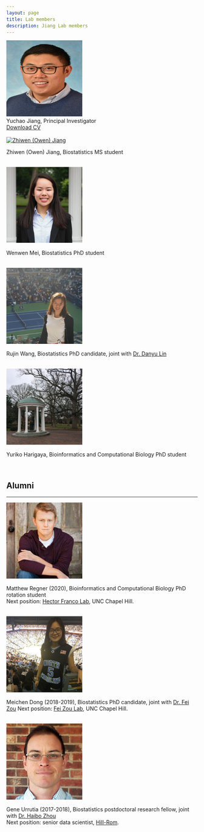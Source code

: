 ```yaml
---
layout: page
title: Lab members
description: Jiang Lab members
---
```


<div class="container">
    <div class="row-fluid">
        <div class="span2">
        <a href="../assets/pics/Yuchao.jpg">
            <img src="../assets/pics/Yuchao.jpg" height="200" width="200" title="Yuchao Jiang" alt="Yuchao Jiang"/>
        </a>
        </div>
    </div>
</div>

<div class="cv">
	Yuchao Jiang, Principal Investigator <br/>
	<a href="https://www.dropbox.com/s/2gs7w0i8kow5glf/CV_Yuchao_Jiang.pdf?dl=0" title="Download CV as PDF">Download CV</a> <br/>
</div>

<br/>

<div class="container">
    <div class="row-fluid">
        <div class="span2">
        <a href="../assets/pics/Zhiwen.jpg">
            <img src="../assets/pics/Zhiwen.jpg" height="200" width="200" title="Zhiwen (Owen) Jiang" alt="Zhiwen (Owen) Jiang"/>
        </a>
        </div>
    </div>
</div>

Zhiwen (Owen) Jiang, Biostatistics MS student

<br/>

<div class="container">
    <div class="row-fluid">
        <div class="span2">
        <a href="../assets/pics/Wenwen.jpg">
            <img src="../assets/pics/Wenwen.jpg" height="200" width="200" title="Wenwen Mei" alt="Wenwen Mei"/>
        </a>
        </div>
    </div>
</div>

Wenwen Mei, Biostatistics PhD student

<br/>

<div class="container">
    <div class="row-fluid">
        <div class="span2">
        <a href="../assets/pics/Rujin.jpg">
            <img src="../assets/pics/Rujin.jpg" height="200" width="200" title="Rujin Wang" alt="Rujin Wang"/>
        </a>
        </div>
    </div>
</div>

Rujin Wang, Biostatistics PhD candidate, joint with [Dr. Danyu Lin](http://sph.unc.edu/adv_profile/danyu-lin-phd/)

<br/>

<div class="container">
    <div class="row-fluid">
        <div class="span2">
        <a href="../assets/pics/Yuriko.jpg">
            <img src="../assets/pics/Yuriko.jpg" height="200" width="200" title="Yuriko Harigaya" alt="Yuriko Harigaya"/>
        </a>
        </div>
    </div>
</div>

Yuriko Harigaya, Bioinformatics and Computational Biology PhD student

<br/>



## Alumni
------

<div class="container">
    <div class="row-fluid">
        <div class="span2">
        <a href="../assets/pics/Matt.jpg">
            <img src="../assets/pics/Matt.jpg" height="200" width="200" title="Matthew Regner" alt="Matthew Regner"/>
        </a>
        </div>
    </div>
</div>

Matthew Regner (2020), Bioinformatics and Computational Biology PhD rotation student<br/>
Next position: [Hector Franco Lab](https://www.thefrancolab.org/), UNC Chapel Hill.

<br/>

<div class="container">
    <div class="row-fluid">
        <div class="span2">
        <a href="../assets/pics/Meichen.jpg">
            <img src="../assets/pics/Meichen.jpg" height="200" width="200" title="Meichen Dong" alt="Meichen Dong"/>
        </a>
        </div>
    </div>
</div>

Meichen Dong (2018-2019), Biostatistics PhD candidate, joint with [Dr. Fei Zou](http://sph.unc.edu/adv_profile/fei-zou-phd/)
Next position: [Fei Zou Lab](https://sph.unc.edu/adv_profile/fei-zou-phd/), UNC Chapel Hill.

<br/>

<div class="container">
    <div class="row-fluid">
        <div class="span2">
        <a href="../assets/pics/Gene.jpg">
            <img src="../assets/pics/Gene.jpg" height="200" width="200" title="Gene Urrutia" alt="Gene Urrutia"/>
        </a>
        </div>
    </div>
</div>

Gene Urrutia (2017-2018), Biostatistics postdoctoral research fellow, joint with [Dr. Haibo Zhou](http://sph.unc.edu/adv_profile/haibo-zhou-phd/) <br/>
Next position: senior data scientist, [Hill-Rom](https://www.hill-rom.com/usa/).

<br/>
